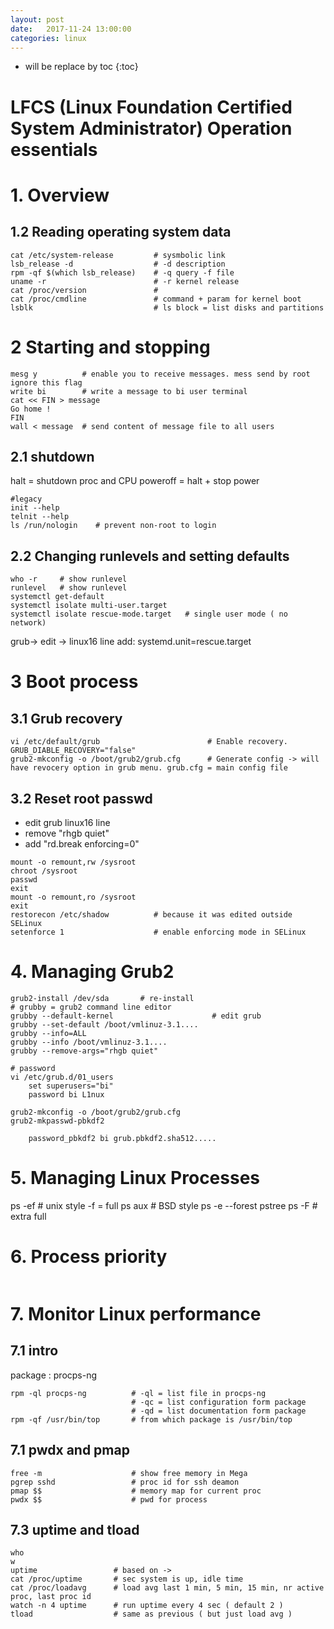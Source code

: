 ```yaml
---
layout: post
date:   2017-11-24 13:00:00
categories: linux
---
```

* will be replace by toc
{:toc}

# LFCS (Linux Foundation Certified System Administrator) Operation essentials

# 1. Overview

## 1.2 Reading operating system data

~~~
cat /etc/system-release         # sysmbolic link
lsb_release -d                  # -d description
rpm -qf $(which lsb_release)    # -q query -f file 
uname -r                        # -r kernel release
cat /proc/version               #
cat /proc/cmdline               # command + param for kernel boot
lsblk                           # ls block = list disks and partitions
~~~


# 2 Starting and stopping

~~~
mesg y          # enable you to receive messages. mess send by root ignore this flag
write bi        # write a message to bi user terminal
cat << FIN > message
Go home !
FIN
wall < message  # send content of message file to all users
~~~

## 2.1 shutdown

halt     = shutdown proc and CPU
poweroff = halt + stop power

~~~
#legacy
init --help
telnit --help
ls /run/nologin    # prevent non-root to login
~~~

## 2.2 Changing runlevels and setting defaults

~~~
who -r     # show runlevel
runlevel   # show runlevel
systemctl get-default
systemctl isolate multi-user.target
systemctl isolate rescue-mode.target   # single user mode ( no network)
~~~

grub-> edit -> linux16 line add:
systemd.unit=rescue.target

# 3 Boot process

## 3.1 Grub recovery

~~~
vi /etc/default/grub                        # Enable recovery. GRUB_DIABLE_RECOVERY="false"
grub2-mkconfig -o /boot/grub2/grub.cfg      # Generate config -> will have revocery option in grub menu. grub.cfg = main config file
~~~

## 3.2 Reset root passwd

- edit grub linux16 line
- remove "rhgb quiet"
- add "rd.break enforcing=0"

~~~
mount -o remount,rw /sysroot
chroot /sysroot
passwd
exit
mount -o remount,ro /sysroot
exit
restorecon /etc/shadow          # because it was edited outside SELinux
setenforce 1                    # enable enforcing mode in SELinux
~~~

# 4. Managing Grub2

~~~
grub2-install /dev/sda       # re-install 
# grubby = grub2 command line editor
grubby --default-kernel                      # edit grub
grubby --set-default /boot/vmlinuz-3.1....
grubby --info=ALL
grubby --info /boot/vmlinuz-3.1....
grubby --remove-args="rhgb quiet"

# password
vi /etc/grub.d/01_users
	set superusers="bi"
	password bi L1nux

grub2-mkconfig -o /boot/grub2/grub.cfg
grub2-mkpasswd-pbkdf2

	password_pbkdf2 bi grub.pbkdf2.sha512.....
~~~

# 5. Managing Linux Processes


ps -ef    # unix style -f = full
ps aux    # BSD style
ps -e --forest
pstree
ps -F     # extra full


# 6. Process priority

~~~
~~~

# 7. Monitor Linux performance

## 7.1 intro

package : procps-ng

~~~
rpm -ql procps-ng          # -ql = list file in procps-ng
						   # -qc = list configuration form package
						   # -qd = list documentation form package
rpm -qf /usr/bin/top       # from which package is /usr/bin/top                        
~~~

## 7.1 pwdx and pmap

~~~
free -m                    # show free memory in Mega
pgrep sshd                 # proc id for ssh deamon
pmap $$                    # memory map for current proc
pwdx $$                    # pwd for process
~~~

## 7.3 uptime and tload

~~~
who 
w
uptime                 # based on ->
cat /proc/uptime       # sec system is up, idle time
cat /proc/loadavg      # load avg last 1 min, 5 min, 15 min, nr active proc, last proc id
watch -n 4 uptime      # run uptime every 4 sec ( default 2 )
tload                  # same as previous ( but just load avg )
~~~